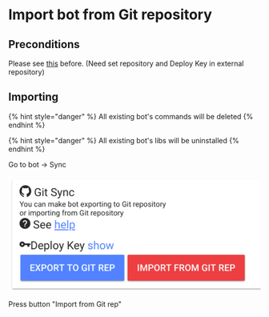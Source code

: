 # Import bot from Git repository

## Preconditions

Please see [this](https://help.bots.business/git#requirements) before. (Need set repository and Deploy Key in external repository)

## Importing

{% hint style="danger" %}
All existing bot's commands will be deleted
{% endhint %}

{% hint style="danger" %}
All existing bot's libs will be uninstalled
{% endhint %}

Go to bot -> Sync

![](<../.gitbook/assets/image (32).png>)

Press button "Import from Git rep"

